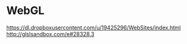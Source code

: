# WebGL
https://dl.dropboxusercontent.com/u/19425296/WebSites/index.html
http://glslsandbox.com/e#28328.3
